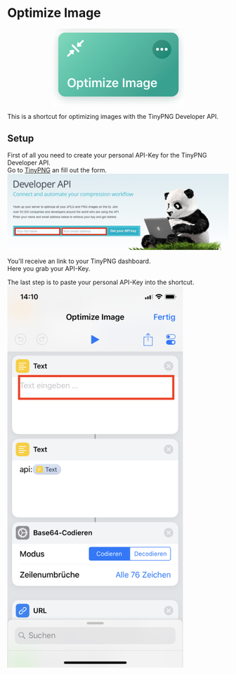 # Optimize Image
<img src="images/head.png" width="300" style="display: block; margin-left: auto;
    margin-right: auto;"/>

This is a shortcut for optimizing images with the TinyPNG Developer API.  

## Setup
First of all you need to create your personal API-Key for the TinyPNG Developer API.  
Go to [TinyPNG](https://tinypng.com/developers) an fill out the form.  
![tiny png api form](images/form.png)    

You'll receive an link to your TinyPNG dashboard.  
Here you grab your API-Key.  
  
The last step is to paste your personal API-Key into the shortcut. 
<img src="images/shortcut.png" width="400"> 

